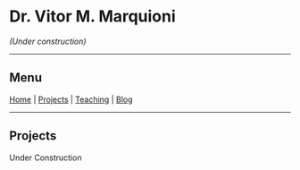 # Dr. Vitor M. Marquioni

*(Under construction)*

---

## Menu
[Home](readme.md)  |  [Projects](projects.md)  |  [Teaching](teaching.md)  |  [Blog](blog.md)

---

## Projects

Under Construction
